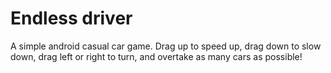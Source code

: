 # Endless driver
A simple android casual car game. Drag up to speed up, drag down to slow down, drag left or right to turn, and overtake as many cars as possible!
